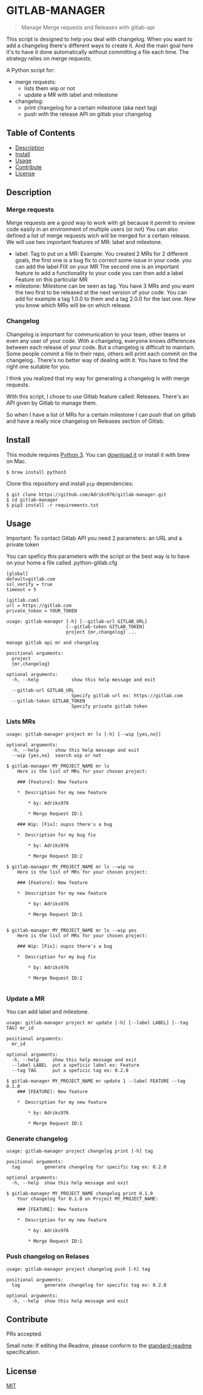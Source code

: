 # GITLAB-MANAGER

> Manage Merge requests and Releases with gitlab-api

This script is designed to help you deal with changelog.
When you want to add a changelog there's different ways to create it. And the main goal here it's to have it done automatically without committing a file each time.
The strategy relies on merge requests.

A Python script for:
* merge requests:
  * lists them wip or not
  * update a MR with label and milestone
* changelog:
  * print changelog for a certain milestone (aka next tag)
  * push with the release API on gitlab your changelog

## Table of Contents

- [Description](#description)
- [Install](#install)
- [Usage](#usage)
- [Contribute](#contribute)
- [License](#license)

## Description

### Merge requests

Merge requests are a good way to work with git because it permit to review code easily in an environment of multiple users (or not)
You can also defined a list of merge requests wich will be merged for a certain release.
We will use two important features of MR: label and milestone.
* label:
  Tag to put on a MR:
  Example: You created 2 MRs for 2 different goals, the first one is a bug fix to correct some issue in your code. you can add the label FIX on your MR
  The second one is an important feature to add a functionality to your code you can then add a label Feature on this particular MR
* milestone:
  Milestone can be seen as tag. You have 3 MRs and you want the two first to be released at the next version of your code.
  You can add for example a tag 1.0.0 to them and a tag 2.0.0 for the last one.
  Now you know which MRs will be on which release.

### Changelog

Changelog is important for communication to your team, other teams or even any user of your code.
With a changelog, everyone knows differences between each release of your code.
But a changelog is difficult to maintain. Some people commit a file in their repo, others will print each commit on the changelog..
There's no better way of dealing with it. You have to find the right one suitable for you.

I think you realized that my way for generating a changelog is with merge requests.

With this script, I chose to use Gitlab feature called: Releases. 
There's an API given by Gitlab to manage them.  

So when I have a list of MRs for a certain milestone I can push that on gitlab and have a really nice changelog on Releases section of Gitlab.


## Install

This module requires [Python 3](https://www.python.org/downloads/).
You can [download it](https://www.python.org/downloads/) or install it with brew on Mac.

```
$ brew install python3
```

Clone this repository and install `pip` dependencies:

```
$ git clone https://github.com/Adriks976/gitlab-manager.git
$ cd gitlab-manager
$ pip3 install -r requirements.txt
```


## Usage

Important: To contact Gitlab API you need 2 parameters: an URL and a private token

You can speficy this parameters with the script or the best way is to have on your home a file called .python-gitlab.cfg

```
[global]
default=gitlab.com
ssl_verify = true
timeout = 5

[gitlab.com]
url = https://gitlab.com
private_token = YOUR_TOKEN
```


```
usage: gitlab-manager [-h] [--gitlab-url GITLAB_URL]
                      [--gitlab-token GITLAB_TOKEN]
                      project {mr,changelog} ...

manage gitlab api mr and changelog

positional arguments:
  project
  {mr,changelog}

optional arguments:
  -h, --help            show this help message and exit

  --gitlab-url GITLAB_URL
                        Specify gitlab url ex: https://gitlab.com
  --gitlab-token GITLAB_TOKEN
                        Specify private gitlab token
```

### Lists MRs

```
usage: gitlab-manager project mr ls [-h] [--wip {yes,no}]

optional arguments:
  -h, --help      show this help message and exit
  --wip {yes,no}  search wip or not
```


```
$ gitlab-manager MY_PROJECT_NAME mr ls
    Here is the list of MRs for your chosen project:

    ### [Feature]: New feature

    *  Description for my new feature

        * by: Adriks976

        * Merge Request ID:1
    
    ### Wip: [Fix]: oupss there's a bug

    *  Description for my bug fix

        * by: Adriks976

        * Merge Request ID:2

```


```
$ gitlab-manager MY_PROJECT_NAME mr ls --wip no
    Here is the list of MRs for your chosen project:

    ### [Feature]: New feature

    *  Description for my new feature

        * by: Adriks976

        * Merge Request ID:1
    
```

```
$ gitlab-manager MY_PROJECT_NAME mr ls --wip yes
    Here is the list of MRs for your chosen project:

    ### Wip: [Fix]: oupss there's a bug

    *  Description for my bug fix

        * by: Adriks976

        * Merge Request ID:2
    
```

### Update a MR

You can add label and milestone.


```
usage: gitlab-manager project mr update [-h] [--label LABEL] [--tag TAG] mr_id

positional arguments:
  mr_id

optional arguments:
  -h, --help     show this help message and exit
  --label LABEL  put a speficic label ex: Feature
  --tag TAG      put a speficic tag ex: 0.2.0
```


```
$ gitlab-manager MY_PROJECT_NAME mr update 1 --label FEATURE --tag 0.1.0
    ### [FEATURE]: New feature

    *  Description for my new feature

        * by: Adriks976

        * Merge Request ID:1

```

### Generate changelog

```
usage: gitlab-manager project changelog print [-h] tag

positional arguments:
  tag         generate changelog for specific tag ex: 0.2.0

optional arguments:
  -h, --help  show this help message and exit
```


```
$ gitlab-manager MY_PROJECT_NAME changelog print 0.1.0
    Your changelog for 0.1.0 on Project MY_PROJECT_NAME:

    ### [FEATURE]: New feature

    *  Description for my new feature

        * by: Adriks976

        * Merge Request ID:1
```


### Push changelog on Relases

```
usage: gitlab-manager project changelog push [-h] tag

positional arguments:
  tag         generate changelog for specific tag ex: 0.2.0

optional arguments:
  -h, --help  show this help message and exit
```


## Contribute

PRs accepted.

Small note: If editing the Readme, please conform to the [standard-readme](https://github.com/RichardLitt/standard-readme) specification.

## License

[MIT](LICENSE)